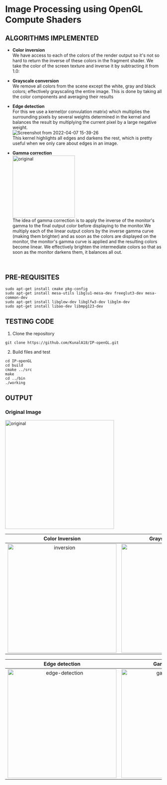 # Image Processing using OpenGL Compute Shaders

## ALGORITHMS IMPLEMENTED
- <b>Color inversion</b> <br>
 We have access to each of the colors of the render output so it's not so hard to return the inverse of these colors in the fragment shader. We take  the color of the screen texture and inverse it by subtracting it from 1.0:
 
- <b>Grayscale conversion</b> <br>
We remove all colors from the scene except the white, gray and black colors; effectively grayscaling the entire image. This is done by taking all the color components and averaging their results

- <b>Edge detection</b> <br>
   For this we use a kernel(or convulation matrix) which multiplies the surrounding pixels by several weights determined in the kernel and balances the      result by multiplying the current pixel by a large negative weight.<br>
   ![Screenshot from 2022-04-07 15-39-26](https://user-images.githubusercontent.com/83249996/162176101-b8977414-ca55-473c-91f8-20d978d6cd5a.png)<br>
   This kernel highlights all edges and darkens the rest, which is pretty useful when we only care about edges in an image.

- <b>Gamma correction</b> <br>
  <image src="https://user-images.githubusercontent.com/83249996/162174705-557b1bdf-70c9-469e-bf1d-aeb55664b2e8.png" alt = "original" width = 200><br>
  The idea of gamma correction is to apply the inverse of the monitor's gamma to the final output color before displaying to the monitor.We multiply each   of the linear output colors by the inverse gamma curve (making them brighter) and as soon as the colors are displayed on the monitor, the monitor's       gamma curve is applied and the resulting colors become linear. We effectively brighten the intermediate colors so that as soon as the monitor darkens     them, it balances all out.
  
<br>
<p align="center">
  
## PRE-REQUISITES
  ```
  sudo apt-get install cmake pkg-config
  sudo apt-get install mesa-utils libglu1-mesa-dev freeglut3-dev mesa-common-dev
  sudo apt-get install libglew-dev libglfw3-dev libglm-dev
  sudo apt-get install libao-dev libmpg123-dev
  ```
## TESTING CODE

  1. Clone the repository
  ```
  git clone https://github.com/KunalA18/IP-openGL.git
  ```
  2. Build files and test
  ```
  cd IP-openGL
  cd build
  cmake ../src
  make
  cd ../bin
  ./working
  ```
  
## OUTPUT  
<h3> Original Image </h3>  
<image src="https://user-images.githubusercontent.com/83249996/162069982-9b99476b-c0a7-42c9-bab3-6ec0a5f695ff.png" alt = "original" width = 350>
</p>   
  
Color Inversion             |  Grayscale conversion
:-------------------------:|:-------------------------:
<image src="https://user-images.githubusercontent.com/83249996/162070023-0ad382be-b9b4-40bb-b746-6e5c6fc257ff.png" alt = "inversion" width = 350>  | <image src="https://user-images.githubusercontent.com/83249996/162070050-8df01f17-2380-4c70-abc6-c1f42c2e66b1.png" alt = "grayscale" width = 350> 
  
Edge detection             |  Gamma correction
:-------------------------:|:-------------------------:
<image src="https://user-images.githubusercontent.com/83249996/162070085-157dc5fb-da0b-46f6-b8f9-889f2454b866.png" alt = "edge-detection" width = 350> |   <image src="https://user-images.githubusercontent.com/83249996/162070112-c7bce182-80f7-4010-82b8-201f4f90118a.png" alt = "gamma_correction" width = 350> 



 
    

